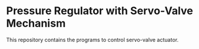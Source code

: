 # Pressure Regulator with Servo-Valve Mechanism
This repository contains the programs to control servo-valve actuator. 
